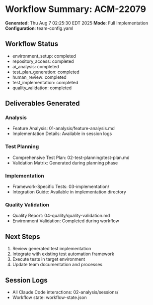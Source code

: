 # Workflow Summary: ACM-22079

**Generated**: Thu Aug  7 02:25:30 EDT 2025
**Mode**: Full Implementation
**Configuration**: team-config.yaml

## Workflow Status
- environment_setup: completed
- repository_access: completed
- ai_analysis: completed
- test_plan_generation: completed
- human_review: completed
- test_implementation: completed
- quality_validation: completed

## Deliverables Generated

### Analysis
- Feature Analysis: 01-analysis/feature-analysis.md
- Implementation Details: Available in session logs

### Test Planning
- Comprehensive Test Plan: 02-test-planning/test-plan.md
- Validation Matrix: Generated during planning phase

### Implementation
- Framework-Specific Tests: 03-implementation/
- Integration Guide: Available in implementation directory

### Quality Validation
- Quality Report: 04-quality/quality-validation.md
- Environment Validation: Completed during workflow

## Next Steps



1. Review generated test implementation
2. Integrate with existing test automation framework
3. Execute tests in target environment
4. Update team documentation and processes

## Session Logs
- All Claude Code interactions: 02-analysis/sessions/
- Workflow state: workflow-state.json

